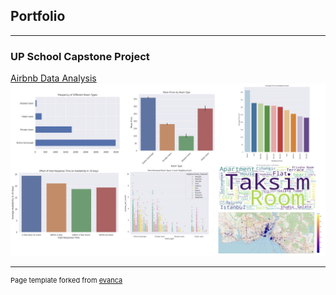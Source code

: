 ## Portfolio

---

### UP School Capstone Project

[Airbnb Data Analysis](https://colab.research.google.com/drive/19kTDCfD2-T588uvsQjhS3Yy-Uk2OD46F?usp=sharing)
<img src="images/airbnb-pic.png"/>







---
<p style="font-size:11px">Page template forked from <a href="https://github.com/evanca/quick-portfolio">evanca</a></p>
<!-- Remove above link if you don't want to attibute -->
